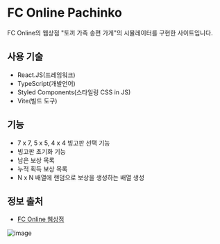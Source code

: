# FC Online Pachinko
FC Online의 웹상점 "토끼 가족 송편 가게"의 시뮬레이터를 구현한 사이트입니다.
## 사용 기술
- React.JS(프레임워크)
- TypeScript(개발언어)
- Styled Components(스타일링 CSS in JS)
- Vite(빌드 도구)

## 기능

- 7 x 7, 5 x 5, 4 x 4 빙고판 선택 기능
- 빙고판 초기화 기능
- 남은 보상 목록
- 누적 획득 보상 목록
- N x N 배열에 랜덤으로 보상을 생성하는 배열 생성

## 정보 출처
- [FC Online 웹상점]([https://maple.inven.co.kr](https://shop.fconline.nexon.com/Events/240829/TheThreeRabbit))

![image](https://github.com/user-attachments/assets/8ce19011-6534-4a5a-a75a-d74839644add)


